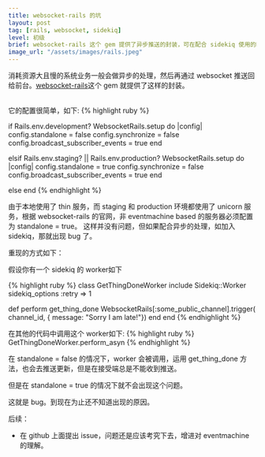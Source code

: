 ```yaml
---
title: websocket-rails 的坑
layout: post
tag: [rails, websocket, sidekiq]
level: 初级
brief: websocket-rails 这个 gem 提供了异步推送的封装，可在配合 sidekiq 使用的时候，是否是 standalone 模式会产生不同的行为，引发 bugs。
image_url: "/assets/images/rails.jpeg"
---
```


消耗资源大且慢的系统业务一般会做异步的处理，然后再通过 websocket 推送回给前台。[websocket-rails](https://github.com/websocket-rails/websocket-rails)这个 gem 就提供了这样的封装。

<br />
它的配置很简单，如下:
{% highlight ruby %}

if Rails.env.development?
  WebsocketRails.setup do |config|
    config.standalone = false
    config.synchronize = false
    config.broadcast_subscriber_events = true
  end

elsif Rails.env.staging? || Rails.env.production?
     WebsocketRails.setup do |config|
    config.standalone = true
    config.synchronize = false
    config.broadcast_subscriber_events = true
  end

else 
end
{% endhighlight %}

由于本地使用了 thin 服务，而 staging 和 production 环境都使用了 unicorn 服务，根据 websocket-rails 的官网，非 eventmachine based 的服务器必须配置为 standalone = true。
这样并没有问题，但如果配合异步的处理，如加入 sidekiq，那就出现 bug 了。

重现的方式如下：

假设你有一个 sidekiq 的 worker如下

{% highlight ruby %}
class GetThingDoneWorker
  include Sidekiq::Worker
  sidekiq_options :retry => 1
  
  def perform
    get_thing_done
    WebsocketRails[:some_public_channel].trigger(
        channel_id, { message: "Sorry I am late!"})
  end
end
{% endhighlight %}

在其他的代码中调用这个 worker如下:
{% highlight ruby %}
GetThingDoneWorker.perform_asyn
{% endhighlight %}

在 standalone = false 的情况下，worker 会被调用，运用 get_thing_done 方法，也会去推送更新，但是在接受端总是不能收到推送。

但是在 standalone = true 的情况下就不会出现这个问题。

这就是 bug。到现在为止还不知道出现的原因。

后续：

- 在 github 上面提出 issue，问题还是应该考究下去，增进对 eventmachine 的理解。